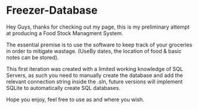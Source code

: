 # Freezer-Database

Hey Guys, thanks for checking out my page, this is my preliminary attempt at producing a Food Stock Managment System.

The essential premise is to use the software to keep track of your groceries in order to mitigate wastage. (UseBy dates, the location of food & basic notes can be stored).

This first iteration was created with a limited working knowledge of SQL Servers, as such you need to manually create the database and add the relevant connection string inside the .sln, future versions will implement SQLite to automatically create SQL databases.

Hope you enjoy, feel free to use as and where you wish.
